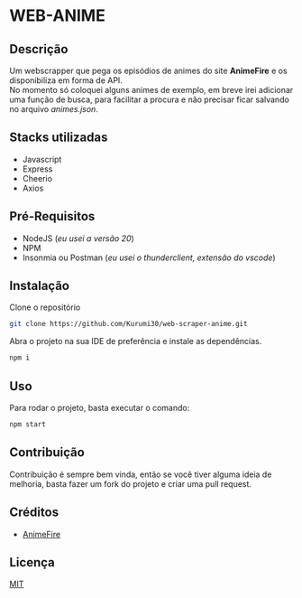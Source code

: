 # WEB-ANIME

## Descrição

Um webscrapper que pega os episódios de animes do site **AnimeFire** e os disponibiliza em forma de API.<br>
No momento só coloquei alguns animes de exemplo, em breve irei adicionar uma função de busca, para facilitar a procura e não precisar ficar salvando no arquivo *animes.json*.

## Stacks utilizadas

- Javascript
- Express
- Cheerio
- Axios

## Pré-Requisitos

- NodeJS (*eu usei a versão 20*)
- NPM
- Insonmia ou Postman (*eu usei o thunderclient, extensão do vscode*)

## Instalação

Clone o repositório

```bash
git clone https://github.com/Kurumi30/web-scraper-anime.git
```

Abra o projeto na sua IDE de preferência e instale as dependências.

```bash
npm i
```

## Uso

Para rodar o projeto, basta executar o comando:

```bash
npm start
```

## Contribuição

Contribuição é sempre bem vinda, então se você tiver alguma ideia de melhoria, basta fazer um fork do projeto e criar uma pull request.

## Créditos

- [AnimeFire](https://animefire.plus/)

## Licença

[MIT](https://choosealicense.com/licenses/mit/)